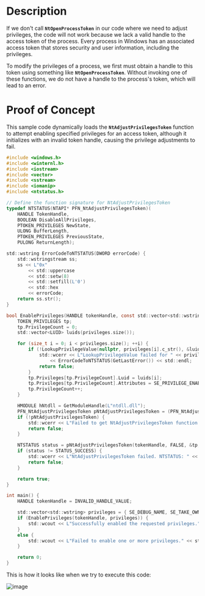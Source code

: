 # Description

If we don't call **`NtOpenProcessToken`** in our code where we need to adjust privileges, the code will not work because we lack a valid handle to the access token of the process.  Every process in Windows has an associated access token that stores security and user information, including the privileges. 

To modify the privileges of a process, we first must obtain a handle to this token using something like **`NtOpenProcessToken`**. Without invoking one of these functions, we do not have a handle to the process's token, which will lead to an error.

# Proof of Concept

This sample code dynamically loads the **`NtAdjustPrivilegesToken`** function to attempt enabling specified privileges for an access token, although it initializes with an invalid token handle, causing the privilege adjustments to fail.

```c
#include <windows.h>
#include <winternl.h>
#include <iostream>
#include <vector>
#include <sstream>
#include <iomanip>
#include <ntstatus.h>

// Define the function signature for NtAdjustPrivilegesToken
typedef NTSTATUS(NTAPI* PFN_NtAdjustPrivilegesToken)(
    HANDLE TokenHandle,
    BOOLEAN DisableAllPrivileges,
    PTOKEN_PRIVILEGES NewState,
    ULONG BufferLength,
    PTOKEN_PRIVILEGES PreviousState,
    PULONG ReturnLength);

std::wstring ErrorCodeToNTSTATUS(DWORD errorCode) {
    std::wstringstream ss;
    ss << L"0x"
        << std::uppercase
        << std::setw(8)
        << std::setfill(L'0')
        << std::hex
        << errorCode;
    return ss.str();
}

bool EnablePrivileges(HANDLE tokenHandle, const std::vector<std::wstring>& privileges) {
    TOKEN_PRIVILEGES tp;
    tp.PrivilegeCount = 0;
    std::vector<LUID> luids(privileges.size());

    for (size_t i = 0; i < privileges.size(); ++i) {
        if (!LookupPrivilegeValue(nullptr, privileges[i].c_str(), &luids[i])) {
            std::wcerr << L"LookupPrivilegeValue failed for " << privileges[i] << L". Error: "
                << ErrorCodeToNTSTATUS(GetLastError()) << std::endl;
            return false;
        }
        tp.Privileges[tp.PrivilegeCount].Luid = luids[i];
        tp.Privileges[tp.PrivilegeCount].Attributes = SE_PRIVILEGE_ENABLED;
        tp.PrivilegeCount++;
    }

    HMODULE hNtdll = GetModuleHandle(L"ntdll.dll");
    PFN_NtAdjustPrivilegesToken pNtAdjustPrivilegesToken = (PFN_NtAdjustPrivilegesToken)GetProcAddress(hNtdll, "NtAdjustPrivilegesToken");
    if (!pNtAdjustPrivilegesToken) {
        std::wcerr << L"Failed to get NtAdjustPrivilegesToken function." << std::endl;
        return false;
    }

    NTSTATUS status = pNtAdjustPrivilegesToken(tokenHandle, FALSE, &tp, sizeof(TOKEN_PRIVILEGES), nullptr, nullptr);
    if (status != STATUS_SUCCESS) {
        std::wcerr << L"NtAdjustPrivilegesToken failed. NTSTATUS: " << ErrorCodeToNTSTATUS(status) << std::endl;
        return false;
    }

    return true;
}

int main() {
    HANDLE tokenHandle = INVALID_HANDLE_VALUE;

    std::vector<std::wstring> privileges = { SE_DEBUG_NAME, SE_TAKE_OWNERSHIP_NAME };
    if (EnablePrivileges(tokenHandle, privileges)) {
        std::wcout << L"Successfully enabled the requested privileges." << std::endl;
    }
    else {
        std::wcout << L"Failed to enable one or more privileges." << std::endl;
    }

    return 0;
}
```

This is how it looks like when we try to execute this code:

![image](https://github.com/DebugPrivilege/WindowsAP1/assets/63166600/bd19d44d-1a09-480f-addc-08518d441a46)

